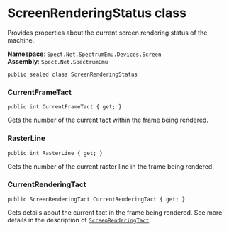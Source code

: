 # ScreenRenderingStatus class

Provides properties about the current screen rendering status of the machine.

__Namespace__: `Spect.Net.SpectrumEmu.Devices.Screen`  
__Assembly__: `Spect.Net.SpectrumEmu`

```CSharp
public sealed class ScreenRenderingStatus
```

### CurrentFrameTact

```CSharp
public int CurrentFrameTact { get; }
```

Gets the number of the current tact within the frame being rendered.

### RasterLine

```CSharp
public int RasterLine { get; }
```

Gets the number of the current raster line in the frame being rendered.

### CurrentRenderingTact

```CSharp
public ScreenRenderingTact CurrentRenderingTact { get; }
```

Gets details about the current tact in the frame being rendered. See more details
in the description of [`ScreenRenderingTact`](ScreenRenderingTact.md).
